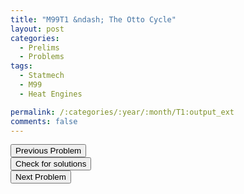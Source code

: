 ```yaml
---
title: "M99T1 &ndash; The Otto Cycle"
layout: post
categories:
  - Prelims
  - Problems
tags:
  - Statmech
  - M99
  - Heat Engines

permalink: /:categories/:year/:month/T1:output_ext
comments: false
---
```

<object data="1999M1T.pdf" type="application/pdf" width="100%" height="500"></object>

<div class='navbar'>
	<div float='left'><button onclick="window.location='Q3.html'" >Previous Problem</button></div>
	<div float='center'><button onclick="window.location='https://princetonprelim.com/prelim/3/'">Check for solutions</button></div>
	<div float='right'><button onclick="window.location='T2.html'" > Next Problem</button></div>
</div>
